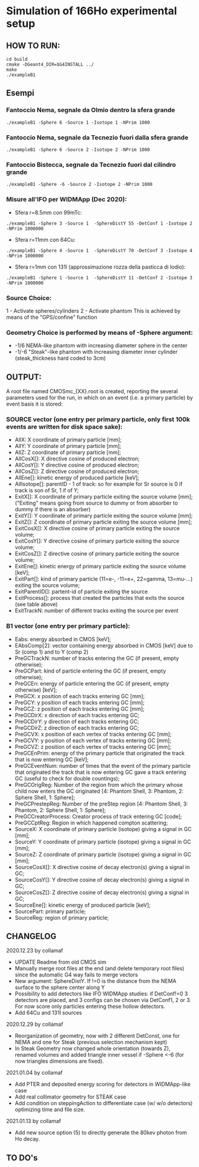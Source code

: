 # Simulation of 166Ho experimental setup

## HOW TO RUN:
```
cd build
cmake -DGeant4_DIR=$G4INSTALL ../
make
./exampleB1

```

## Esempi

### Fantoccio Nema, segnale da Olmio dentro la sfera grande
```
./exampleB1 -Sphere 6 -Source 1 -Isotope 1 -NPrim 1000
```

### Fantoccio Nema, segnale da Tecnezio fuori dalla sfera grande
```
./exampleB1 -Sphere 6 -Source 2 -Isotope 2 -NPrim 1000
```

### Fantoccio Bistecca, segnale da Tecnezio fuori dal cilindro grande
```
./exampleB1 -Sphere -6 -Source 2 -Isotope 2 -NPrim 1000
```

### Misure all'IFO per WIDMApp (Dec 2020):
- Sfera r=8.5mm con 99mTc:
```
./exampleB1 -Sphere 3 -Source 1  -SphereDistY 55 -DetConf 1 -Isotope 2 -NPrim 1000000
```

- Sfera r=11mm con 64Cu:
```
./exampleB1 -Sphere 4 -Source 1  -SphereDistY 70 -DetConf 3 -Isotope 4 -NPrim 1000000
```

- Sfera r=1mm con 131I (approssimazione rozza della pasticca di Iodio):
```
./exampleB1 -Sphere 1 -Source 1  -SphereDistY 11 -DetConf 2 -Isotope 3 -NPrim 1000000
```


### Source Choice:
1 - Activate spheres/cylinders
2 - Activate phantom
This is achieved by means of the "GPS/confine" function

### Geometry Choice is performed by means of -Sphere argument:
- -1/6 NEMA-like phantom with increasing diameter sphere in the center
- -1/-6 "Steak"-like phantom with increasing diameter inner cylinder (steak_thickness hard coded to 3cm)



## OUTPUT:
A root file named CMOSmc_{XX}.root is created, reporting the several parameters used for the run, in which on an event (i.e. a primary particle) by event basis it is stored:

### SOURCE vector (one entry per primary particle, only first 100k events are written for disk space sake):
- AllX: X coordinate of primary particle [mm];
- AllY: Y coordinate of primary particle [mm];
- AllZ: Z coordinate of primary particle [mm];
- AllCosX[]: X directive cosine of produced electron;
- AllCosY[]: Y directive cosine of produced electron;
- AllCosZ[]: Z directive cosine of produced electron;
- AllEne[]: kinetic energy of produced particle  [keV];
- AllIsotope[]: parentID - 1 of track: so for example for Sr source is 0 if track is son of Sr, 1 if of Y;
- ExitX[]: X coordinate of primary particle exiting the source volume [mm]; ("Exiting" means going from source to dummy or from absorber to dummy if there is an absorber)
- ExitY[]: Y coordinate of primary particle exiting the source volume [mm];
- ExitZ[]: Z coordinate of primary particle exiting the source volume [mm];
- ExitCosX[]: X directive cosine of primary particle exiting the source volume;
- ExitCosY[]: Y directive cosine of primary particle exiting the source volume;
- ExitCosZ[]: Z directive cosine of primary particle exiting the source volume;
- ExitEne[]: kinetic energy of primary particle exiting the source volume [keV];
- ExitPart[]: kind of primary particle (11=e-, -11=e+, 22=gamma, 13=mu-...) exiting the source volume;
- ExitParentID[]: partent-id of particle exiting the source
- ExitProcess[]: process that created the particles that exits the source (see table above)
- ExitTrackN: number of different tracks exiting the source per event

### B1 vector (one entry per primary particle):
- Eabs: energy absorbed in CMOS [keV];
- EAbsComp[2]: vector containing energy absorbed in CMOS [keV] due to Sr (comp 1) and to Y (comp 2)
- PreGCTrackN: number of tracks entering the GC (if present, empty otherwise);
- PreGCPart: kind of particle entering the GC (if present, empty otherwise);
- PreGCEn: energy of particle entering the GC (if present, empty otherwise) [keV];
- PreGCX: x position of each tracks entering GC [mm];
- PreGCY: y position of each tracks entering GC [mm];
- PreGCZ: z position of each tracks entering GC [mm];
- PreGCDirX: x direction of each tracks entering GC;
- PreGCDirY: y direction of each tracks entering GC;
- PreGCDirZ: z direction of each tracks entering GC;
- PreGCVX: x position of each vertex of tracks entering GC [mm];
- PreGCVY: y position of each vertex of tracks entering GC [mm];
- PreGCVZ: z position of each vertex of tracks entering GC [mm];
- PreGCEnPrim: energy of the primary particle that originated the track that is now entering GC [keV];
- PreGCEventNum: number of times that the event of the primary particle that originated the track that is now entering GC  gave a track entering GC (useful to check for double countings);
- PreGCOrigReg: Number of the region from which the primary whose child now enters the GC originated [4: Phantom Shell, 3: Phantom, 2: Sphere Shell, 1: Sphere];
- PreGCPrestepReg: Number of the preStep region [4: Phantom Shell, 3: Phantom, 2: Sphere Shell, 1: Sphere];
- PreGCCreatorProcess: Creator process of track entering GC [code];
- PreGCCptReg: Region in which happened compton scattering;
- SourceX: X coordinate of primary particle (isotope) giving a signal in GC [mm];
- SourceY: Y coordinate of primary particle (isotope) giving a signal in GC [mm];
- SourceZ: Z coordinate of primary particle (isotope) giving a signal in GC [mm];
- SourceCosX[]: X directive cosine of decay electron(s) giving a signal in GC;
- SourceCosY[]: Y directive cosine of  decay electron(s) giving a signal in GC;
- SourceCosZ[]: Z directive cosine of decay electron(s) giving a signal in GC;
- SourceEne[]: kinetic energy of produced particle  [keV];
- SourcePart: primary particle;
- SourceReg: region of primary particle;


## CHANGELOG
2020.12.23 by collamaf
- UPDATE Readme from old CMOS sim
- Manually merge root files at the end (and delete temporary root files) since the automatic G4 way fails to merge vectors
- New argument: SphereDistY. If !=0 is the distance from the NEMA surface to the sphere center along Y
- Possibility to add detectors like IFO WIDMApp studies: if DetConf!=0 3 detectors are placed, and 3 configs can be chosen via DetConf1, 2 or 3. For now score only particles entering these hollow detectors.
- Add 64Cu and 131I sources

2020.12.29 by collamaf
- Reorganization of geometry, now with 2 different DetConst, one for NEMA and one for Steak (previous selection mechanism kept)
- In Steak Geometry now changed whole orientation (towards Z), renamed volumes and added triangle inner vessel if -Sphere <-6 (for now triangles dimensions are fixed).

2021.01.04 by collamaf
- Add PTER and deposited energy scoring for detectors in WIDMApp-like case
- Add real collimator geometry for STEAK case
- Add condition on steppingAction to differentiate case (w/ w/o detectors) optimizing time and file size.

2021.01.13 by collamaf
- Add new source option (5) to directly generate the 80kev photon from Ho decay.

## TO DO's


